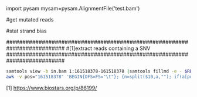 import pysam
mysam=pysam.AlignmentFile('test.bam')

#get mutated reads

#stat strand bias



##########################################################################
#[1]extract reads containing a SNV
##########################################################################
```bash
samtools view -b in.bam 1:161518378-161518378 |samtools fillmd -e - $REF |grep -v "@" | \
awk -v pos="161518378" 'BEGIN{OFS=FS="\t"}; {n=split($10,a,""); if(a[pos-$4+1]!="=") print pos,pos-$4+1,a[pos-$4+1],$1,$4,$10}'
```


[1] https://www.biostars.org/p/86199/
